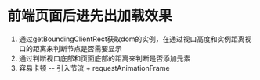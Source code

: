 # 前端页面后进先出加载效果  

1. 通过getBoundingClientRect获取dom的实例，在通过视口高度和实例距离视口的距离来判断节点是否需要显示 
2. 通过判断视口底部和页面底部的距离来判断是否添加元素  
3. 容易卡顿 -- 引入节流 + requestAnimationFrame